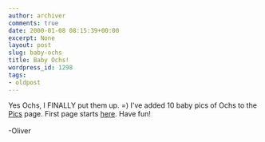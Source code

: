```yaml
---
author: archiver
comments: true
date: 2000-01-08 08:15:39+00:00
excerpt: None
layout: post
slug: baby-ochs
title: Baby Ochs!
wordpress_id: 1298
tags:
- oldpost
---
```


Yes Ochs, I FINALLY put them up. =) I've added 10 baby pics of Ochs to the <a href="http://www.oliverweb.com/pics/index.shtml">Pics</a> page. First page starts <a href="http://www.oliverweb.com/pics/19/index.shtml">here</a>. Have fun!<br /><br />-Oliver